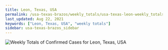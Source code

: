 ```yaml
---
title: Leon, Texas, USA
permalink: /usa-texas-brazos/weekly_totals/usa-texas-leon-weekly_totals.html
last_updated: Aug 22, 2021
keywords: ["Leon, Texas, USA", "weekly totals"]
sidebar: usa-texas-brazos_sidebar
---
```


![Weekly Totals of Confirmed Cases for Leon, Texas, USA](/covid_tracker/images/graphs/usa-texas-leon-weekly_totals_graph.png)
